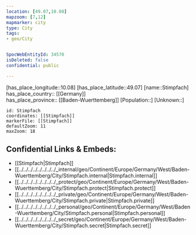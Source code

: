```yaml
---
location: [49.07,10.08] 
mapzoom: [7,12] 
mapmarker: city 
type: City
tags:
- geo/City


SpocWebEntityId: 34570
isDeleted: false
confidential: public

---
```

[has_place_longitude::10.08] 
[has_place_latitude::49.07] 
[name::Stimpfach] 
has_place_country:: [[Germany]]  
has_place_province:: [[Baden-Wuerttemberg]] 
[Population::] 
[Unknown::] 


```leaflet
id: Stimpfach
coordinates: [[Stimpfach]] 
markerFile: [[Stimpfach]] 
defaultZoom: 11 
maxZoom: 18
```


## Confidential Links & Embeds: 
- [[Stimpfach|Stimpfach]]  
- [[../../../../../../../../_internal/geo/Continent/Europe/Germany/West/Baden-Wuerttemberg/City/Stimpfach.internal|Stimpfach.internal]] 
- [[../../../../../../../../_protect/geo/Continent/Europe/Germany/West/Baden-Wuerttemberg/City/Stimpfach.protect|Stimpfach.protect]] 
- [[../../../../../../../../_private/geo/Continent/Europe/Germany/West/Baden-Wuerttemberg/City/Stimpfach.private|Stimpfach.private]] 
- [[../../../../../../../../_personal/geo/Continent/Europe/Germany/West/Baden-Wuerttemberg/City/Stimpfach.personal|Stimpfach.personal]] 
- [[../../../../../../../../_secret/geo/Continent/Europe/Germany/West/Baden-Wuerttemberg/City/Stimpfach.secret|Stimpfach.secret]] 
